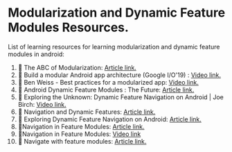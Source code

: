 # Modularization and Dynamic Feature Modules Resources.

List of learning resources for learning modularization and dynamic feature modules in android:

1. 📄 The ABC of Modularization: [Article link.](https://proandroiddev.com/the-abc-of-modularization-for-android-in-2021-e7b3fbe29fca#:~:text=Modularization%20%F0%9F%A7%A9&text=You%20can%20think%20of%20modularization,wearable%20modules%2C%20auto%20modules%20etc.)
2. 🎥 Build a modular Android app architecture (Google I/O'19) : [Video link.](https://youtu.be/PZBg5DIzNww)
3. 🎥 Ben Weiss - Best practices for a modularized app: [Video link.](https://youtu.be/Ox_MFgxeNY0)
4. 📄 Android Dynamic Feature Modules : The Future: [Article link.](https://medium.com/mindorks/dynamic-feature-modules-the-future-4bee124c0f1#:~:text=Dynamic%20feature%20modules%20allow%20you,the%20app%20using%20Dynamic%20Delivery.)
5. 🎥 Exploring the Unknown: Dynamic Feature Navigation on Android | Joe Birch: [Video link.](https://youtu.be/xshWhsWWiss)
6. 📄 Navigation and Dynamic Features: [Article link.](https://www.raywenderlich.com/7023243-navigation-and-dynamic-features)
7. 📄 Exploring Dynamic Feature Navigation on Android: [Article link.](https://medium.com/google-developer-experts/exploring-dynamic-feature-navigation-on-android-c803bdbbca9b)
8. 📄Navigation in Feature Modules: [Article link.](https://medium.com/androiddevelopers/navigation-in-feature-modules-322ac3d79334)
9. 🎥Navigation in Feature Modules: [Video link](https://youtu.be/iURWvHxTM3k)
10. 📄 Navigate with feature modules: [Article link.](https://developer.android.com/guide/navigation/navigation-dynamic)